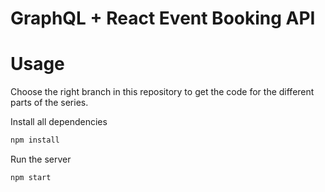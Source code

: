 # GraphQL + React Event Booking API

# Usage
Choose the right branch in this repository to get the code for the different parts of the series.

Install all dependencies
```sh
npm install
```

Run the server
```sh
npm start
```